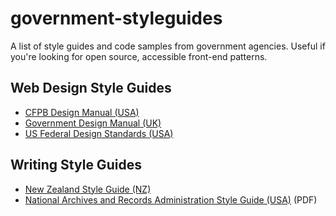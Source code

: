 # government-styleguides
A list of style guides and code samples from government agencies. 
Useful if you're looking for open source, accessible front-end patterns.


## Web Design Style Guides
- [CFPB Design Manual (USA)](https://cfpb.github.io/design-manual/)
- [Government Design Manual (UK)](http://govuk-elements.herokuapp.com/)
- [US Federal Design Standards (USA)](https://pages.18f.gov/usfwds/)


## Writing Style Guides
- [New Zealand Style Guide (NZ)](https://www.govt.nz/about/our-style-guide/)
- [National Archives and Records Administration Style Guide (USA)](https://www.archives.gov/open/plain-writing/style-guide.pdf) (PDF)

